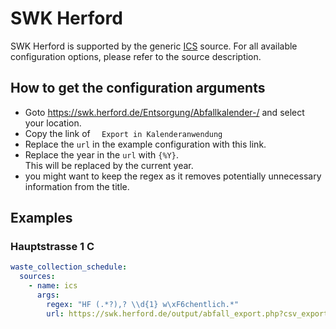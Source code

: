 # SWK Herford

SWK Herford is supported by the generic [ICS](/doc/source/ics.md) source. For all available configuration options, please refer to the source description.


## How to get the configuration arguments

- Goto <https://swk.herford.de/Entsorgung/Abfallkalender-/> and select your location.  
- Copy the link of `  Export in Kalenderanwendung`
- Replace the `url` in the example configuration with this link.
- Replace the year in the `url` with `{%Y}`.  
  This will be replaced by the current year.
- you might want to keep the regex as it removes potentially unnecessary information from the title.

## Examples

### Hauptstrasse 1 C

```yaml
waste_collection_schedule:
  sources:
    - name: ics
      args:
        regex: "HF (.*?),? \\d{1} w\xF6chentlich.*"
        url: https://swk.herford.de/output/abfall_export.php?csv_export=1&mode=vcal&ort=393.9&strasse=395.5.1&vtyp=2&vMo=01&vJ={%Y}&bMo=12
```
